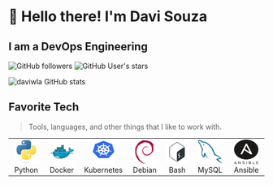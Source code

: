# :wave: Hello there! I'm Davi Souza
## I am a DevOps Engineering</h3>

![GitHub followers](https://img.shields.io/github/followers/daviwla?style=plastic&color=red)
![GitHub User's stars](https://img.shields.io/github/stars/daviwla?affiliations=OWNER&style=plastic&color=red)


![daviwla GitHub stats](https://github-readme-stats.vercel.app/api?username=daviwla&count_private=true)


<h2 align="left" id="daviwla">Favorite Tech</h2>

> Tools, languages, and other things that I like to work with.

<table>
  <tr>
    <td align="center" width="96">
      <a href="https://www.python.org/">
        <img src="./img/python-original.svg" width="48" height="48" alt="Python" />
      </a>
      <br>Python
    </td>
      <td align="center" width="96"> 
      <a href="https://www.docker.com/">
        <img src="./img/docker-original.svg" width="48" height="48" alt="Docker" />
      </a>
      <br>Docker
    </td>
    <td align="center" width="96">
      <a href="https://kubernetes.io/pt-br/">
        <img src="https://raw.githubusercontent.com/cncf/artwork/master/projects/kubernetes/icon/color/kubernetes-icon-color.svg" width="48" height="48" alt="Kubernetes" />
      </a>
      <br>Kubernetes
    </td>
    <td align="center"  width="96">
      <a href="https://www.debian.org/index.pt.html">
        <img src="./img/debian-original.svg" width="48" height="48" alt="Debian" />
      </a>
      <br>Debian
    </td>
    </td>
    <td align="center"  width="96">
      <a href="https://www.gnu.org/savannah-checkouts/gnu/bash/manual/bash.html">
        <img src="./img/bash-original.svg" width="48" height="48" alt="Bash" />
      </a>
      <br>Bash
    </td>
    <td align="center"  width="96">
      <a href="https://dev.mysql.com/doc/">
        <img src="./img/mysql-original.svg" width="48" height="48" alt="MySQL" />
      </a>
      <br>MySQL
    </td>
    <td align="center" width="96">
        <a href="https://docs.ansible.com/">
            <img src="./img/Ansible_logo.svg" width="48" height="48" alt="Ansible" />
        </a>
        <br>Ansible
  </tr>
</table>


